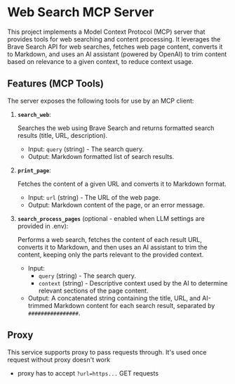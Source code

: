 # Web Search MCP Server

This project implements a Model Context Protocol (MCP) server that provides tools for web searching and content processing. It leverages the Brave Search API for web searches, fetches web page content, converts it to Markdown, and uses an AI assistant (powered by OpenAI) to trim content based on relevance to a given context, to reduce context usage.

## Features (MCP Tools)

The server exposes the following tools for use by an MCP client:

1.  **`search_web`**:
    
    Searches the web using Brave Search and returns formatted search results (title, URL, description).
    *   Input: `query` (string) - The search query.
    *   Output: Markdown formatted list of search results.

2.  **`print_page`**:
    
    Fetches the content of a given URL and converts it to Markdown format.
    *   Input: `url` (string) - The URL of the web page.
    *   Output: Markdown content of the page, or an error message.

3.  **`search_process_pages`** (optional - enabled when LLM settings are provided in .env):
    
    Performs a web search, fetches the content of each result URL, converts it to Markdown, and then uses an AI assistant to trim the content, keeping only the parts relevant to the provided context.
    *   Input:
        *   `query` (string) - The search query.
        *   `context` (string) - Descriptive context used by the AI to determine relevant sections of the page content.
    *   Output: A concatenated string containing the title, URL, and AI-trimmed Markdown content for each search result, separated by `################`.


## Proxy

This service supports proxy to pass requests through. It's used once request without proxy doesn't work

- proxy has to accept `?url=https...` GET requests